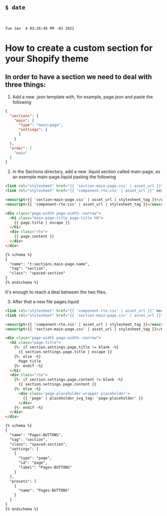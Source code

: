 
## ` $ date `
<span style='color:#fff; font-family: Dejavu Sans Mono; font-size: 1.1em;'>- Path: /home/marcosranes/Desktop/Tutorials/Shopify</span>
```
Tue Jan  4 03:26:49 PM -03 2022
```
 
# How to create a custom section for your Shopify theme
 
## In order to have a section we need to deal with three things:
1. Add a new .json template with, for example, page.json and paste the following
```json
{
  "sections": {
    "main": {
      "type": "main-page",
      "settings": {
      }
    }
  },
  "order": [
    "main"
  ]
}
```
 
2. In the Sections directory, add a new .liquid section called main-page, as an exemple main-page.liquid pasting the following
```html
<link rel="stylesheet" href="{{ 'section-main-page.css' | asset_url }}" media="print" onload="this.media='all'">
<link rel="stylesheet" href="{{ 'component-rte.css' | asset_url }}" media="print" onload="this.media='all'">

<noscript>{{ 'section-main-page.css' | asset_url | stylesheet_tag }}</noscript>
<noscript>{{ 'component-rte.css' | asset_url | stylesheet_tag }}</noscript>

<div class="page-width page-width--narrow">
  <h1 class="main-page-title page-title h0">
    {{ page.title | escape }}
  </h1>
  <div class="rte">
    {{ page.content }}
  </div>
</div>

{% schema %}
{
  "name": "t:sections.main-page.name",
  "tag": "section",
  "class": "spaced-section"
}
{% endschema %}
```
It's enough to reach a deal between the two files.
  
3. After that a new file pages.liquid
```html
<link rel="stylesheet" href="{{ 'component-rte.css' | asset_url }}" media="print" onload="this.media='all'">
<link rel="stylesheet" href="{{ 'section-main-page.css' | asset_url }}" media="print" onload="this.media='all'">

<noscript>{{ 'component-rte.css' | asset_url | stylesheet_tag }}</noscript>
<noscript>{{ 'section-main-page.css' | asset_url | stylesheet_tag }}</noscript>

<div class="page-width page-width--narrow">
  <h2 class="page-title">
    {%- if section.settings.page.title != blank -%}
      {{ section.settings.page.title | escape }}
    {%- else -%}
      Page title
    {%- endif -%}
  </h2>
  <div class="rte">
    {%- if section.settings.page.content != blank -%}
      {{ section.settings.page.content }}
    {%- else -%}
      <div class='page-placeholder-wrapper placeholder'>
        {{ 'page' | placeholder_svg_tag: 'page-placeholder' }}
      </div>
    {%- endif -%}
  </div>
</div>

{% schema %}
{
  "name": "Pages-BUTTONS",
  "tag": "section",
  "class": "spaced-section",
  "settings": [
    {
      "type": "page",
      "id": "page",
      "label": "Pages-BUTTONS"
    }
  ],
  "presets": [
    {
      "name": "Pages-BUTTONS"
    }
  ]
}
{% endschema %}

```
